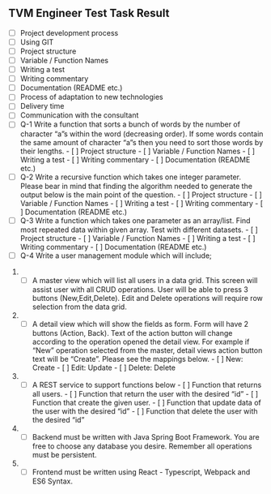 ## TVM Engineer Test Task Result

- [ ] Project development process
- [ ] Using GIT
- [ ] Project structure
- [ ] Variable / Function Names
- [ ] Writing a test
- [ ] Writing commentary
- [ ] Documentation (README etc.)
- [ ] Process of adaptation to new technologies
- [ ] Delivery time
- [ ] Communication with the consultant
- [ ] Q-1 Write a function that sorts a bunch of words by the number of character “a”s within the word (decreasing order). If some words contain the same amount of character “a”s then you need to sort those words by their lengths.
           - [ ] Project structure
           - [ ] Variable / Function Names
           - [ ] Writing a test
           - [ ] Writing commentary
           - [ ] Documentation (README etc.)
- [ ] Q-2 Write a recursive function which takes one integer parameter. Please bear in mind that finding the algorithm needed to generate the output below is the main point of the question.
           - [ ] Project structure
           - [ ] Variable / Function Names
           - [ ] Writing a test
           - [ ] Writing commentary
           - [ ] Documentation (README etc.)
- [ ] Q-3 Write a function which takes one parameter as an array/list. Find most repeated data within given array. Test with different datasets.
           - [ ] Project structure
           - [ ] Variable / Function Names
           - [ ] Writing a test
           - [ ] Writing commentary
           - [ ] Documentation (README etc.)
- [ ] Q-4 Write a user management module which will include;
1. - [ ] A master view which will list all users in a data grid. This screen will assist user with all CRUD operations. User will be able to press 3 buttons (New,Edit,Delete). Edit and Delete operations will require row selection from the data grid.
2. - [ ] A detail view which will show the fields as form. Form will have 2 buttons (Action, Back). Text of the action button will change according to the operation opened the detail view. For example if “New” operation selected from the master, detail views action button text will be “Create”. Please see the mappings below.
           - [ ] New: Create
           - [ ] Edit: Update
           - [ ] Delete: Delete
3. - [ ] A REST service to support functions below
           - [ ] Function that returns all users.
           - [ ] Function that return the user with the desired “id”
           - [ ] Function that create the given user.
           - [ ] Function that update data of the user with the desired “id”
           - [ ] Function that delete the user with the desired “id”
4. - [ ] Backend must be written with Java Spring Boot Framework. You are free to choose any database you desire. Remember all operations must be persistent.
5. - [ ] Frontend must be written using React - Typescript, Webpack and ES6 Syntax.
